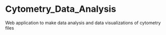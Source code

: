 # Cytometry_Data_Analysis
Web application to make data analysis and data visualizations of cytometry files
